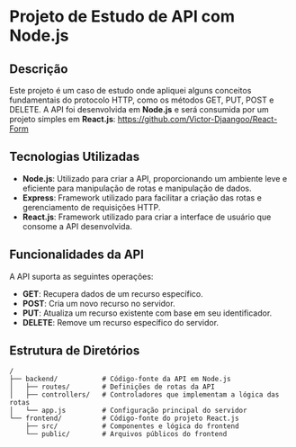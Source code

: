 # Projeto de Estudo de API com Node.js

## Descrição

Este projeto é um caso de estudo onde apliquei alguns conceitos fundamentais do protocolo HTTP, como os métodos GET, PUT, POST e DELETE. A API foi desenvolvida em **Node.js** e será consumida por um projeto simples em **React.js**: https://github.com/Victor-Djaangoo/React-Form

## Tecnologias Utilizadas

- **Node.js**: Utilizado para criar a API, proporcionando um ambiente leve e eficiente para manipulação de rotas e manipulação de dados.
- **Express**: Framework utilizado para facilitar a criação das rotas e gerenciamento de requisições HTTP.
- **React.js**: Framework utilizado para criar a interface de usuário que consome a API desenvolvida.

## Funcionalidades da API

A API suporta as seguintes operações:

- **GET**: Recupera dados de um recurso específico.
- **POST**: Cria um novo recurso no servidor.
- **PUT**: Atualiza um recurso existente com base em seu identificador.
- **DELETE**: Remove um recurso específico do servidor.


## Estrutura de Diretórios

```plaintext
/
├── backend/           # Código-fonte da API em Node.js
│   ├── routes/        # Definições de rotas da API
│   ├── controllers/   # Controladores que implementam a lógica das rotas
│   └── app.js         # Configuração principal do servidor
└── frontend/          # Código-fonte do projeto React.js
    ├── src/           # Componentes e lógica do frontend
    └── public/        # Arquivos públicos do frontend

